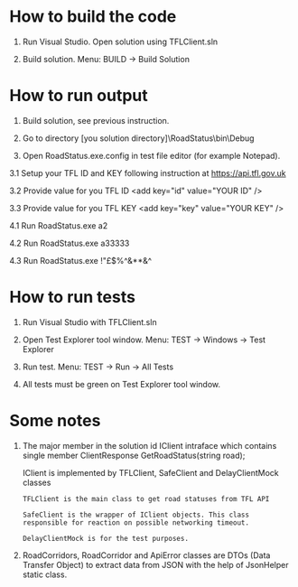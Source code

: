 # How to build the code

1. Run Visual Studio. Open solution using TFLClient.sln

2. Build solution. Menu: BUILD -> Build Solution

# How to run output

1. Build solution, see previous instruction.

2. Go to directory [you solution directory]\RoadStatus\bin\Debug

3. Open RoadStatus.exe.config in test file editor (for example Notepad).

3.1 Setup your TFL ID and KEY following instruction at https://api.tfl.gov.uk

3.2 Provide value for you TFL ID &lt;add key="id" value="YOUR ID" /&gt;

3.3 Provide value for you TFL KEY &lt;add key="key" value="YOUR KEY" /&gt;

4.1 Run RoadStatus.exe a2

4.2 Run RoadStatus.exe a33333

4.3 Run RoadStatus.exe !"£$%^&**&^

# How to run tests

1. Run Visual Studio with TFLClient.sln

2. Open Test Explorer tool window. Menu: TEST -> Windows -> Test Explorer

3. Run test. Menu: TEST -> Run -> All Tests

4. All tests must be green on Test Explorer tool window.

# Some notes

1. The major member in the solution id IClient intraface which contains single member ClientResponse GetRoadStatus(string road);

   IClient is implemented by TFLClient, SafeClient and DelayClientMock classes
   
       TFLClient is the main class to get road statuses from TFL API
       
       SafeClient is the wrapper of IClient objects. This class responsible for reaction on possible networking timeout.
       
       DelayClientMock is for the test purposes.

2. RoadCorridors, RoadCorridor and ApiError classes are DTOs (Data Transfer Object) to extract data from JSON with the help of JsonHelper static class.


